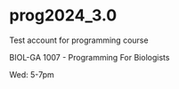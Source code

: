 # prog2024_3.0
Test account for programming course

BIOL-GA 1007 - Programming For Biologists

Wed: 5-7pm
